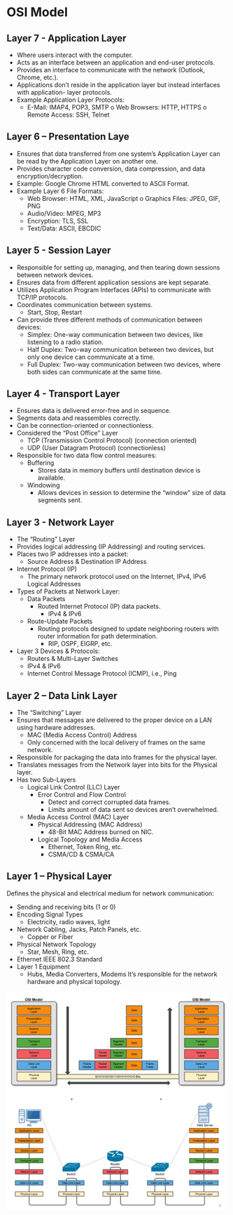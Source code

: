 # OSI Model

## Layer 7 - Application Layer
- Where users interact with the computer.
- Acts as an interface between an application and end-user protocols.
- Provides an interface to communicate with the network (Outlook, Chrome, etc.).
- Applications don’t reside in the application layer but instead interfaces with application- layer protocols.
- Example Application Layer Protocols:
    - E-Mail: IMAP4, POP3, SMTP o Web Browsers: HTTP, HTTPS o Remote Access: SSH, Telnet

## Layer 6 – Presentation Laye
- Ensures that data transferred from one system’s Application Layer can be read by the Application Layer on another one.
- Provides character code conversion, data compression, and data encryption/decryption.
- Example: Google Chrome HTML converted to ASCII Format.    
- Example Layer 6 File Formats:
    - Web Browser: HTML, XML, JavaScript o Graphics Files: JPEG, GIF, PNG
    - Audio/Video: MPEG, MP3
    - Encryption: TLS, SSL
    - Text/Data: ASCII, EBCDIC

## Layer 5 - Session Layer
- Responsible for setting up, managing, and then tearing down sessions between network devices.
- Ensures data from different application sessions are kept separate.
- Utilizes Application Program Interfaces (APIs) to communicate with TCP/IP protocols.
- Coordinates communication between systems.
    - Start, Stop, Restart
- Can provide three different methods of communication between devices:
    - Simplex: One-way communication between two devices, like listening to a radio station.
    - Half Duplex: Two-way communication between two devices, but only one device can communicate at a time.
    - Full Duplex: Two-way communication between two devices, where both sides can communicate at the same time.        

## Layer 4 - Transport Layer
- Ensures data is delivered error-free and in sequence.
- Segments data and reassembles correctly.
- Can be connection-oriented or connectionless.
- Considered the “Post Office” Layer
    - TCP (Transmission Control Protocol) (connection oriented)
    - UDP (User Datagram Protocol) (connectionless)
- Responsible for two data flow control measures:
    - Buffering
        - Stores data in memory buffers until destination device is available.
    - Windowing
        - Allows devices in session to determine the “window” size of data segments sent.

## Layer 3 - Network Layer
- The “Routing” Layer
- Provides logical addressing (IP Addressing) and routing services.
- Places two IP addresses into a packet:
    - Source Address & Destination IP Address 
- Internet Protocol (IP)
    - The primary network protocol used on the Internet, IPv4, IPv6 Logical Addresses
- Types of Packets at Network Layer:
    - Data Packets
        - Routed Internet Protocol (IP) data packets.
            - IPv4 & IPv6
    - Route-Update Packets
        - Routing protocols designed to update neighboring routers with router information for path determination.
            - RIP, OSPF, EIGRP, etc.
- Layer 3 Devices & Protocols:
    - Routers & Multi-Layer Switches
    - IPv4 & IPv6
    - Internet Control Message Protocol (ICMP), i.e., Ping

## Layer 2 – Data Link Layer
- The “Switching” Layer
- Ensures that messages are delivered to the proper device on a LAN using hardware addresses.
    - MAC (Media Access Control) Address
    - Only concerned with the local delivery of frames on the same network.
- Responsible for packaging the data into frames for the physical layer.
- Translates messages from the Network layer into bits for the Physical layer.    
- Has two Sub-Layers
    - Logical Link Control (LLC) Layer 
        - Error Control and Flow Control
            - Detect and correct corrupted data frames.
            - Limits amount of data sent so devices aren’t overwhelmed.
    - Media Access Control (MAC) Layer 
        - Physical Addressing (MAC Address)
            - 48-Bit MAC Address burned on NIC. 
        - Logical Topology and Media Access
            - Ethernet, Token Ring, etc. 
            - CSMA/CD & CSMA/CA
## Layer 1 – Physical Layer
Defines the physical and electrical medium for network communication:
- Sending and receiving bits (1 or 0)
- Encoding Signal Types
    - Electricity, radio waves, light
- Network Cabling, Jacks, Patch Panels, etc.
    - Copper or Fiber
- Physical Network Topology
    - Star, Mesh, Ring, etc.
- Ethernet IEEE 802.3 Standard
- Layer 1 Equipment
    - Hubs, Media Converters, Modems
It’s responsible for the network hardware and physical topology.

![stack_heap](images/osi_encap_decap.drawio.png "icon")